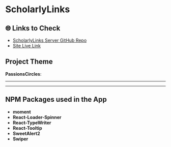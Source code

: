# ScholarlyLinks

## 🌐 Links to Check
- [ScholarlyLinks Server GitHub Repo]()
- [Site Live Link]()

## Project Theme

**PassionsCircles**: 

---

 --- 

 ## NPM Packages used in the App
    
- **moment**
- **React-Loader-Spinner**
- **React-TypeWriter**
- **React-Tooltip**
- **SweetAlert2**
- **Swiper**